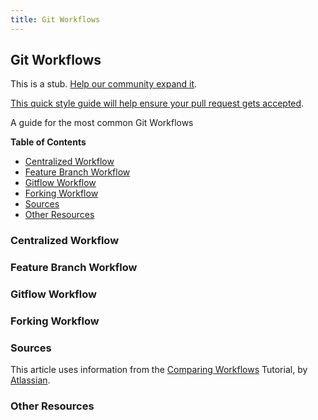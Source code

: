 ```yaml
---
title: Git Workflows
---
```

## Git Workflows

This is a stub. <a href='https://github.com/freecodecamp/guides/tree/master/src/pages/git/git-workflows/index.md' target='_blank' rel='nofollow'>Help our community expand it</a>.

<a href='https://github.com/freecodecamp/guides/blob/master/README.md' target='_blank' rel='nofollow'>This quick style guide will help ensure your pull request gets accepted</a>.

A guide for the most common Git Workflows

**Table of Contents**
- [Centralized Workflow](#centralized-workflow)
- [Feature Branch Workflow](#feature-branch-workflow)
- [Gitflow Workflow](#gitflow-workflow)
- [Forking Workflow](#forking-workflow)
- [Sources](#sources)
- [Other Resources](#other-resources)


### Centralized Workflow

### Feature Branch Workflow

### Gitflow Workflow

### Forking Workflow


### Sources
This article uses information from the <a href='https://www.atlassian.com/git/tutorials/comparing-workflows' target='_blank' rel='nofollow'>Comparing Workflows</a> Tutorial, by <a href='https://www.atlassian.com' target='_blank' rel='nofollow'>Atlassian</a>.

### Other Resources
